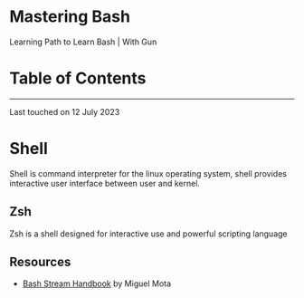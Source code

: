 # Mastering Bash



Learning Path to Learn Bash | With Gun



# Table of Contents





----



Last touched on 12 July 2023



# Shell

Shell is command interpreter for the linux operating system, shell provides interactive user interface between user and kernel.



## Zsh

Zsh is a shell designed for interactive use and powerful scripting language





## Resources

- [Bash Stream Handbook](https://github.com/miguelmota/bash-streams-handbook) by Miguel Mota
